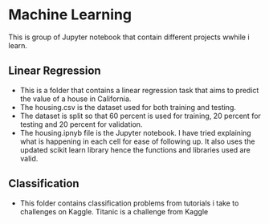 # Machine Learning
This is group of Jupyter notebook that contain different projects wwhile i learn.

## Linear Regression
 - This is a folder that contains a linear regression task that aims to predict the value of a house in California.
 - The housing.csv is the dataset used for both training and testing.
 - The dataset is split so that 60 percent is used for training, 20 percent for testing and 20 percent for validation.
 - The housing.ipnyb file is the Jupyter notebook. I have tried explaining what is happening in each cell for ease of following up. It also uses the updated scikit learn library hence the functions and libraries used are valid.
 
 ## Classification
 - This folder contains classification problems from tutorials i take to challenges on Kaggle.
 Titanic is a challenge from Kaggle
